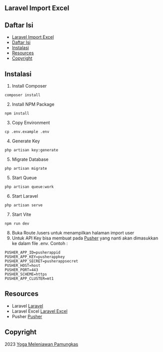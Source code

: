 ## Laravel Import Excel

## Daftar Isi
- [Laravel Import Excel](#laravel-import-excel)
- [Daftar Isi](#daftar-isi)
- [Instalasi](#instalasi)
- [Resources](#resources)
- [Copyright](#copyright)

## Instalasi
1. Install Composer
```
composer install
```
2. Install NPM Package
```
npm install
```
3. Copy Environment
```
cp .env.example .env
```
4. Generate Key
```
php artisan key:generate
```
5. Migrate Database
```
php artisan migrate
```
5. Start Queue
```
php artisan queue:work
```
6. Start Laravel
```
php artisan serve
```
7. Start Vite
```
npm run dev
```
8. Buka Route /users untuk menampilkan halaman import user
9. Untuk API Key bisa membuat pada [Pusher](https://pusher.com/) yang nanti akan dimasukkan ke dalam file .env. Contoh :
    
```
PUSHER_APP_ID=pusherappid
PUSHER_APP_KEY=pusherappkey
PUSHER_APP_SECRET=pusherappsecret
PUSHER_HOST=host
PUSHER_PORT=443
PUSHER_SCHEME=https
PUSHER_APP_CLUSTER=mt1
```

## Resources
- Laravel [Laravel](https://laravel.com/docs/10.x/installation)
- Laravel Excel [Laravel Excel](https://docs.laravel-excel.com/3.1/getting-started/)
- Pusher [Pusher](https://pusher.com/)

## Copyright
2023 [Yoga Meleniawan Pamungkas](https://github.com/yogameleniawan)   
